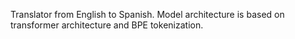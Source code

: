 Translator from English to Spanish. Model architecture is based on transformer architecture and BPE tokenization.
